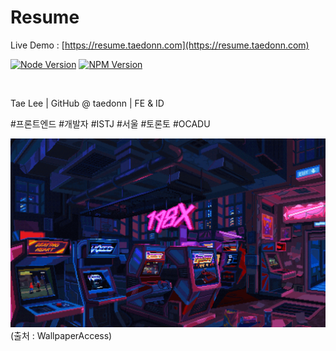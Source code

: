 # Resume

Live Demo : [https://resume.taedonn.com](https://resume.taedonn.com)

[![Node Version](https://img.shields.io/badge/featured%20on-Node%20%4016.13.2-%2368a063)](#) [![NPM Version](https://img.shields.io/badge/featured%20on-NPM%20%408.1.2-%23cc3534)](#)

&nbsp;

Tae Lee | GitHub @ taedonn | FE & ID

#프론트엔드 #개발자 #ISTJ #서울 #토론토 #OCADU

![title_image](./src/img/pixel_art_readme.gif)<br>
(출처 : WallpaperAccess)

